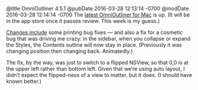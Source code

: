 @title OmniOutliner 4.5.1
@pubDate 2016-03-28 12:13:14 -0700
@modDate 2016-03-28 12:14:14 -0700
The <a href="https://www.omnigroup.com/omnioutliner">latest OmniOutliner for Mac</a> is up. (It will be in the app store once it passes review. This week is my guess.)

<a href="https://www.omnigroup.com/releasenotes/omnioutliner-mac">Changes include</a> some printing bug fixes — and also a fix for a cosmetic bug that was driving me crazy: in the sidebar, when you collapse or expand the Styles, the Contents outline will now stay in place. (Previously it was changing position then changing back. Animatedly.)

The fix, by the way, was just to switch to a flipped NSView, so that 0,0 is at the upper left rather than bottom left. Given that we’re using auto layout, I didn’t expect the flipped-ness of a view to matter, but it does. (I should have known better.)
